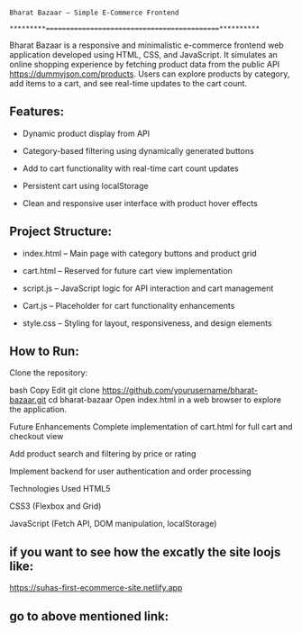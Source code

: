                                                                                     Bharat Bazaar – Simple E-Commerce Frontend
                                                                            *********===========================================**********
Bharat Bazaar is a responsive and minimalistic e-commerce frontend web application developed using HTML, CSS, and JavaScript. It simulates an online shopping experience by fetching product data from the public API https://dummyjson.com/products. Users can explore products by category, add items to a cart, and see real-time updates to the cart count.

Features:
---------
*   Dynamic product display from API

*   Category-based filtering using dynamically generated buttons

*   Add to cart functionality with real-time cart count updates

*   Persistent cart using localStorage

*   Clean and responsive user interface with product hover effects

Project Structure:
------------------

*  index.html – Main page with category buttons and product grid

*  cart.html – Reserved for future cart view implementation

*  script.js – JavaScript logic for API interaction and cart management

*  Cart.js – Placeholder for cart functionality enhancements

*  style.css – Styling for layout, responsiveness, and design elements

How to Run:
------------
Clone the repository:

bash
Copy
Edit
git clone https://github.com/yourusername/bharat-bazaar.git
cd bharat-bazaar
Open index.html in a web browser to explore the application.

Future Enhancements
Complete implementation of cart.html for full cart and checkout view

Add product search and filtering by price or rating

Implement backend for user authentication and order processing

Technologies Used
HTML5

CSS3 (Flexbox and Grid)

JavaScript (Fetch API, DOM manipulation, localStorage)


if you want to see how the excatly the site loojs like:
--------------------------------------------------------

https://suhas-first-ecommerce-site.netlify.app

go to above mentioned link:
-----------------------



